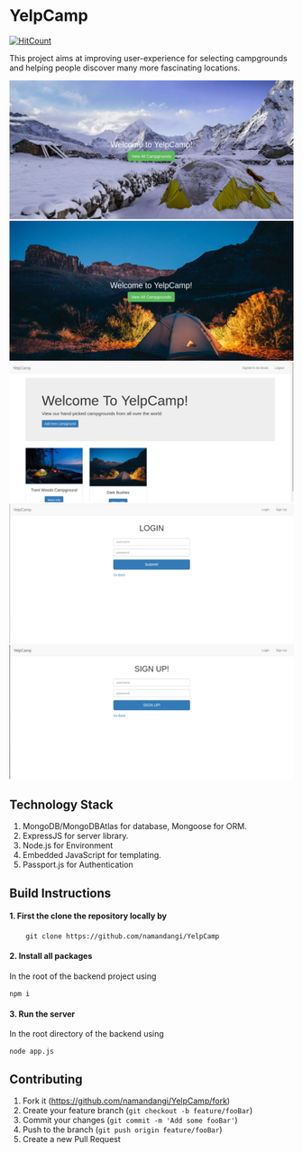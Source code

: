 # YelpCamp
[![HitCount](http://hits.dwyl.io/namandangi/YelpCamp.svg)](http://hits.dwyl.io/namandangi/YelpCamp)

This project aims at improving user-experience for selecting campgrounds and helping people discover many more fascinating locations.

![](https://github.com/namandangi/YelpCamp/blob/master/version5/public/docs/Screenshot%20from%202020-01-15%2010-12-51.png)
![](https://github.com/namandangi/YelpCamp/blob/master/version5/public/docs/Screenshot%20from%202020-01-15%2010-13-17.png)
![](https://github.com/namandangi/YelpCamp/blob/master/version5/public/docs/Screenshot%20from%202020-01-15%2022-48-03.png)
![](https://github.com/namandangi/YelpCamp/blob/master/version5/public/docs/Screenshot%20from%202020-01-15%2022-49-09.png)
![](https://github.com/namandangi/YelpCamp/blob/master/version5/public/docs/Screenshot%20from%202020-01-15%2022-49-22.png)


## Technology Stack

1.  MongoDB/MongoDBAtlas for database, Mongoose for ORM.
2.  ExpressJS for server library.
3.  Node.js for Environment
3.  Embedded JavaScript for templating.
4.  Passport.js for Authentication

## Build Instructions 
 
 #### 1. First the clone the repository locally by 
  ```
      git clone https://github.com/namandangi/YelpCamp
  ```
 #### 2. Install all packages 
 
   In the root of the backend project using
  ```
  npm i
  ```
 #### 3. Run the server
 
   In the root directory of the backend using 
   ```
   node app.js
   ```
   
  ## Contributing
  
   1. Fork it (https://github.com/namandangi/YelpCamp/fork)
   2. Create your feature branch  (```git checkout -b feature/fooBar```)
   3. Commit your changes (```git commit -m 'Add some fooBar'```)
   4. Push to the branch (```git push origin feature/fooBar```)
   5. Create a new Pull Request
  

      
  
  
  
